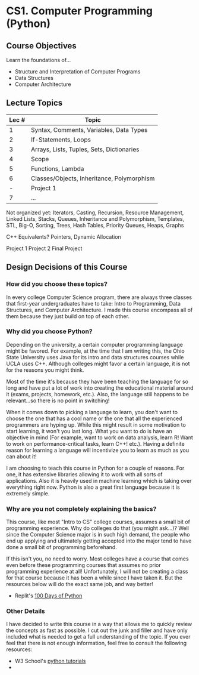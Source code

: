# CS1. Computer Programming (Python)

## Course Objectives
Learn the foundations of...
- Structure and Interpretation of Computer Programs
- Data Structures
- Computer Architecture

## Lecture Topics

| Lec # | Topic|
| --- | --- |
| 1 | Syntax, Comments, Variables, Data Types |
| 2 | If-Statements, Loops |
| 3 | Arrays, Lists, Tuples, Sets, Dictionaries |
| 4 | Scope |
| 5 | Functions, Lambda |
| 6 | Classes/Objects, Inheritance, Polymorphism |
| - | Project 1 |
| 7 | ... |


Not organized yet: Iterators, Casting, Recursion, Resource Management, Linked Lists, Stacks, Queues, Inheritance and Polymorphism, Templates, STL, Big-O, Sorting, Trees, Hash Tables, Priority Queues, Heaps, Graphs

C++ Equivalents? Pointers, Dynamic Allocation



Project 1
Project 2
Final Project
## Design Decisions of this Course

### How did you choose these topics?
In every college Computer Science program, there are always three classes that first-year undergraduates have to take: Intro to Programming, Data Structures, and Computer Architecture. I made this course encompass all of them because they just build on top of each other. 

### Why did you choose Python?
Depending on the university, a certain computer programming language might be favored. For example, at the time that I am writing this, the Ohio State University uses Java for its 
intro and data structures courses while UCLA uses C++. Although colleges might favor a certain language, it is not for the reasons you might think. 

Most of the time it's because they have been teaching the language for so long and have put a lot of work into creating the educational material around it (exams, projects, homework, 
etc.). Also, the language still happens to be relevant...so there is no point in switching!

When it comes down to picking a language to learn, you don't want to choose the one that has a cool name or the one that all the experienced programmers are hyping up. While this 
might result in some motivation to start learning, it won't you last long. What you want to do is have an objective in mind (For example, want to work on data analysis, learn R! Want 
to work on performance-critical tasks, learn C++! etc.). Having a definite reason for learning a language will incentivize you to learn as much as you can about it!

I am choosing to teach this course in Python for a couple of reasons. For one, it has extensive libraries allowing it to work with all sorts of applications. Also it is heavily used 
in machine learning which is taking over everything right now. Python is also a great first language because it is extremely simple. 

### Why are you not completely explaining the basics?
This course, like most "Intro to CS" college courses, assumes a small bit of programming experience. Why do colleges do that (you might ask...)? Well since the Computer Science 
major is in such high demand, the people who end up applying and ultimately getting accepted into the major tend to have done a small bit of programming beforehand. 

If this isn't you, no need to worry. Most colleges have a course that comes even before these programming courses that assumes no prior programming experience at all! Unfortunately, I 
will not be creating a class for that course because it has been a while since I have taken it. But the resources below will do the exact same job, and way better!

- Replit's [100 Days of Python](https://replit.com/learn/100-days-of-python)

### Other Details
I have decided to write this course in a way that allows me to quickly review the concepts as fast as possible. I cut out the junk and filler and have only included what is needed to get a full understanding of the topic. If you ever feel that there is not enough information, feel free to consult the following resources:
- W3 School's [python tutorials](https://www.w3schools.com/python/)
- 


